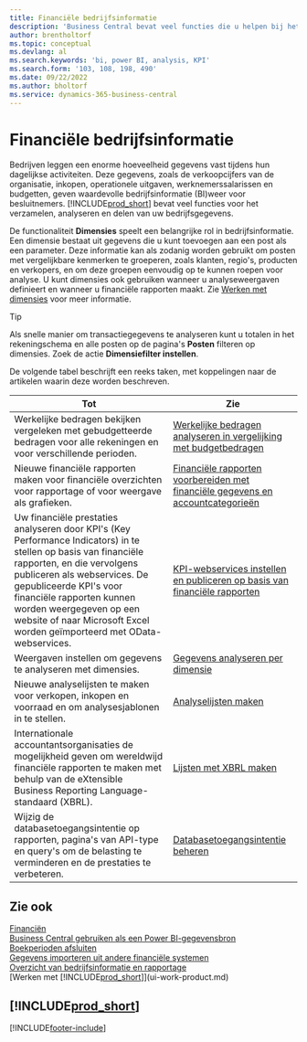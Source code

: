 ```yaml
---
title: Financiële bedrijfsinformatie
description: 'Business Central bevat veel functies die u helpen bij het verzamelen, analyseren en delen van waardevolle bedrijfsgegevens voor business intelligence en besluitvorming.'
author: brentholtorf
ms.topic: conceptual
ms.devlang: al
ms.search.keywords: 'bi, power BI, analysis, KPI'
ms.search.form: '103, 108, 198, 490'
ms.date: 09/22/2022
ms.author: bholtorf
ms.service: dynamics-365-business-central
---
```

# Financiële bedrijfsinformatie

Bedrijven leggen een enorme hoeveelheid gegevens vast tijdens hun dagelijkse activiteiten. Deze gegevens, zoals de verkoopcijfers van de organisatie, inkopen, operationele uitgaven, werknemerssalarissen en budgetten, geven waardevolle bedrijfsinformatie (BI)weer voor besluitnemers. [!INCLUDE[prod_short](includes/prod_short.md)] bevat veel functies voor het verzamelen, analyseren en delen van uw bedrijfsgegevens.

De functionaliteit **Dimensies** speelt een belangrijke rol in bedrijfsinformatie. Een dimensie bestaat uit gegevens die u kunt toevoegen aan een post als een parameter. Deze informatie kan als zodanig worden gebruikt om posten met vergelijkbare kenmerken te groeperen, zoals klanten, regio's, producten en verkopers, en om deze groepen eenvoudig op te kunnen roepen voor analyse. U kunt dimensies ook gebruiken wanneer u analyseweergaven definieert en wanneer u financiële rapporten maakt. Zie [Werken met dimensies](finance-dimensions.md) voor meer informatie.

> [!TIP]
> Als snelle manier om transactiegegevens te analyseren kunt u totalen in het rekeningschema en alle posten op de pagina's **Posten** filteren op dimensies. Zoek de actie **Dimensiefilter instellen**.  

De volgende tabel beschrijft een reeks taken, met koppelingen naar de artikelen waarin deze worden beschreven.  

| Tot | Zie |
| --- | --- |
|Werkelijke bedragen bekijken vergeleken met gebudgetteerde bedragen voor alle rekeningen en voor verschillende perioden.|[Werkelijke bedragen analyseren in vergelijking met budgetbedragen](bi-how-analyze-actual-versus-budget.md)|
|Nieuwe financiële rapporten maken voor financiële overzichten voor rapportage of voor weergave als grafieken.|[Financiële rapporten voorbereiden met financiële gegevens en accountcategorieën](bi-how-work-account-schedule.md)|
|Uw financiële prestaties analyseren door KPI's (Key Performance Indicators) in te stellen op basis van financiële rapporten, en die vervolgens publiceren als webservices. De gepubliceerde KPI's voor financiële rapporten kunnen worden weergegeven op een website of naar Microsoft Excel worden geïmporteerd met OData-webservices.|[KPI-webservices instellen en publiceren op basis van financiële rapporten](bi-how-to-set-up-and-publish-kpi-web-services-based-on-account-schedules.md)|
|Weergaven instellen om gegevens te analyseren met dimensies.|[Gegevens analyseren per dimensie](bi-how-analyze-data-dimension.md)|
|Nieuwe analyselijsten te maken voor verkopen, inkopen en voorraad en om analysesjablonen in te stellen.|[Analyselijsten maken](bi-how-create-analysis-views-reports.md)|
|Internationale accountantsorganisaties de mogelijkheid geven om wereldwijd financiële rapporten te maken met behulp van de eXtensible Business Reporting Language-standaard (XBRL).|[Lijsten met XBRL maken](bi-create-reports-with-xbrl.md)|
|Wijzig de databasetoegangsintentie op rapporten, pagina's van API-type en query's om de belasting te verminderen en de prestaties te verbeteren.|[Databasetoegangsintentie beheren](admin-data-access-intent.md)|

## Zie ook

[Financiën](finance.md)  
[Business Central gebruiken als een Power BI-gegevensbron](across-how-use-financials-data-source-powerbi.md)  
[Boekperioden afsluiten](year-close-years-periods.md)  
[Gegevens importeren uit andere financiële systemen](across-import-data-configuration-packages.md)  
[Overzicht van bedrijfsinformatie en rapportage](reports-bi-reporting.md)  
[Werken met [!INCLUDE[prod_short](includes/prod_short.md)]](ui-work-product.md)  

## [!INCLUDE[prod_short](includes/free_trial_md.md)]  

[!INCLUDE[footer-include](includes/footer-banner.md)]
